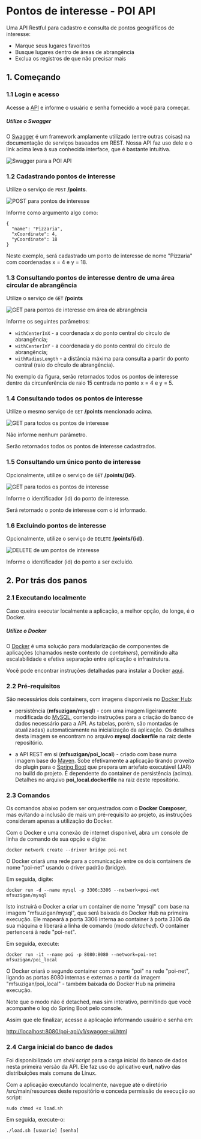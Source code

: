 # Pontos de interesse - POI API
Uma API Restful para cadastro e consulta de pontos geográficos de interesse:

* Marque seus lugares favoritos
* Busque lugares dentro de áreas de abrangência
* Exclua os registros de que não precisar mais


## 1. Começando

### 1.1 Login e acesso

Acesse a [API](http://docker150675-env-0262004.jelasticlw.com.br:11389/poi-api/v1/swagger-ui.html) e informe o usuário e senha fornecido a você para começar.

##### Utilize o Swagger

O [Swagger](http://swagger.io/) é um framework amplamente utilizado (entre outras coisas) na documentação de serviços baseados em REST. Nossa API faz uso dele e o link acima leva à sua conhecida interface, que é bastante intuitiva.


![Swagger para a POI API](src/main/resources/img/img_swagger.png)

### 1.2 Cadastrando pontos de interesse

Utilize o serviço de `POST` **/points**. 

![POST para pontos de interesse](src/main/resources/img/img_post.png)

Informe como argumento algo como:

	{
	  "name": "Pizzaria",
	  "xCoordinate": 4,
	  "yCoordinate": 18
	}

Neste exemplo, será cadastrado um ponto de interesse de nome "Pizzaria" com coordenadas x = 4 e y = 18.

### 1.3 Consultando pontos de interesse dentro de uma área circular de abrangência

Utilize o serviço de `GET` **/points**

![GET para pontos de interesse em área de abrangência](src/main/resources/img/img_get_radius.png)

Informe os seguintes parâmetros:

* `withCenterInX` - a coordenada x do ponto central do círculo de abrangência;
* `withCenterInY` - a coordenada y do ponto central do círculo de abrangência;
* `withRadiusLength` - a distância máxima para consulta a partir do ponto central (raio do círculo de abrangência).

No exemplo da figura, serão retornados todos os pontos de interesse dentro da circunferência de raio 15 centrada no ponto x = 4 e y = 5.

### 1.4 Consultando todos os pontos de interesse

Utilize o mesmo serviço de `GET` **/points** mencionado acima.

![GET para todos os pontos de interesse](src/main/resources/img/img_get.png)

Não informe nenhum parâmetro.

Serão retornados todos os pontos de interesse cadastrados.

### 1.5 Consultando um único ponto de interesse

Opcionalmente, utilize o serviço de `GET` **/points/{id}**.

![GET para todos os pontos de interesse](src/main/resources/img/img_get_id.png)

Informe o identificador (id) do ponto de interesse.

Será retornado o ponto de interesse com o id informado.


### 1.6 Excluindo pontos de interesse

Opcionalmente, utilize o serviço de `DELETE` **/points/{id}**.

![DELETE de um pontos de interesse](src/main/resources/img/img_delete.png)

Informe o identificador (id) do ponto a ser excluído.


## 2. Por trás dos panos

### 2.1 Executando localmente

Caso queira executar localmente a aplicação, a melhor opção, de longe, é o Docker.

##### Utilize o Docker

O [Docker](http://www.docker.com/what-docker) é uma solução para modularização de componentes de aplicações (chamados neste contexto de _containers_), permitindo alta escalabilidade e efetiva separação entre aplicação e infrastrutura.

Você pode encontrar instruções detalhadas para instalar a Docker [aqui](http://www.docker.com/get-docker).

### 2.2 Pré-requisitos

São necessários dois containers, com imagens disponíveis no [Docker Hub](http://hub.docker.com/):

* persistência (**mfsuzigan/mysql**) - com uma imagem ligeiramente modificada do [MySQL](http://www.mysql.com/), contendo instruções para a criação do banco de dados necessário para a API. As tabelas, porém, são montadas (e atualizadas) automaticamente na inicialização da aplicação. Os detalhes desta imagem se encontram no arquivo **mysql.dockerfile** na raiz deste repositório.


* a API REST em si (**mfsuzigan/poi_local**) - criado com base numa imagem base do [Maven](http://maven.apache.org/). Sobe efetivamente a aplicação tirando proveito do plugin para o [Spring Boot](http://projects.spring.io/spring-boot/) que prepara um artefato executável (JAR) no build do projeto. É dependente do container de persistência (acima). Detalhes no arquivo **poi_local.dockerfile** na raiz deste repositório.

### 2.3 Comandos

Os comandos abaixo podem ser orquestrados com o **Docker Composer**, mas evitando a inclusão de mais um pré-requisito ao projeto, as instruções consideram apenas a utilização do Docker. 

Com o Docker e uma conexão de internet disponível, abra um console de linha de comando de sua opção e digite:

`docker network create --driver bridge poi-net`

O Docker criará uma rede para a comunicação entre os dois containers de nome "poi-net" usando o driver padrão (bridge).

Em seguida, digite:

`docker run -d --name mysql -p 3306:3306 --network=poi-net mfsuzigan/mysql`

Isto instruirá o Docker a criar um container de nome "mysql" com base na imagem "mfsuzigan/mysql", que será baixada do Docker Hub na primeira execução. Ele mapeará a porta 3306 interna ao container à porta 3306 da sua máquina e liberará a linha de comando (modo _detached_). O container pertencerá à rede "poi-net".

Em seguida, execute:

`docker run -it --name poi -p 8080:8080 --network=poi-net mfsuzigan/poi_local`

O Docker criará o segundo container com o nome "poi" na rede "poi-net", ligando as portas 8080 internas e externas a partir da imagem "mfsuzigan/poi_local" - também baixada do Docker Hub na primeira execução. 

Note que o modo não é detached, mas sim interativo, permitindo que você acompanhe o log do Spring Boot pelo console. 

Assim que ele finalizar, acesse a aplicação informando usuário e senha em:

[http://localhost:8080/poi-api/v1/swagger-ui.html](http://localhost:8080/poi-api/v1/swagger-ui.html)

### 2.4 Carga inicial do banco de dados

Foi disponibilizado um _shell script_ para a carga inicial do banco de dados nesta primeira versão da API. Ele faz uso do aplicativo **curl**, nativo das distribuições mais comuns de Linux.

Com a aplicação executando localmente, navegue até o diretório /src/main/resources deste repositório e conceda permissão de execução ao script:

`sudo chmod +x load.sh`

Em seguida, execute-o:

`./load.sh [usuario] [senha]`